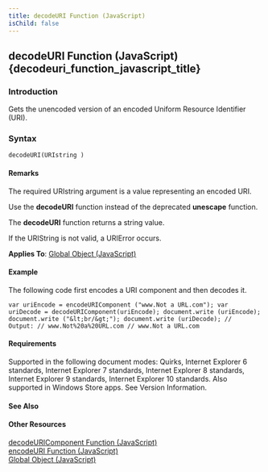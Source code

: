 ```yaml
---
title: decodeURI Function (JavaScript)
isChild: false
---
```


## decodeURI Function (JavaScript) {decodeuri_function_javascript_title}

### Introduction 

 Gets the unencoded version of an encoded Uniform Resource Identifier (URI).

### Syntax 

```
decodeURI(URIstring )
```

#### Remarks 

<div id="languageReferenceRemarksSection" class="section" name="collapseableSection" style="">
  <p xmlns:util="util">
    The required <span class="parameter" sdata="paramReference">URIstring</span> argument is a value representing an encoded URI.
  </p>
  <p xmlns:util="util">
    Use the <b>decodeURI</b> function instead of the deprecated <b>unescape</b> function.
  </p>
  <p xmlns:util="util">
    The <b>decodeURI</b> function returns a string value.
  </p>
  <p xmlns:util="util">
    If the <span class="parameter" sdata="paramReference">URIString</span> is not valid, a URIError occurs.
  </p>
  <p xmlns:util="util">
    <b>Applies To</b>: <span sdata="link"><a href="81a40cad-9354-4e38-8ad0-83fc4257baee.htm">Global Object (JavaScript)</a></span>
  </p>
</div>

#### Example 

<p xmlns:util="util">
  The following code first encodes a URI component and then decodes it.
</p>

```
var uriEncode = encodeURIComponent ("www.Not a URL.com"); var uriDecode = decodeURIComponent(uriEncode); document.write (uriEncode); document.write ("&lt;br/&gt;"); document.write (uriDecode); //
Output: // www.Not%20a%20URL.com // www.Not a URL.com
```

#### Requirements 

<div id="requirementsTitleSection" class="section" name="collapseableSection" style="">
  <p xmlns:util="util"></p>
  <p>
    Supported in the following document modes: Quirks, Internet Explorer 6 standards, Internet Explorer 7 standards, Internet Explorer 8 standards, Internet Explorer 9 standards, Internet Explorer 10
    standards. Also supported in Windows Store apps. See Version Information.
  </p>
</div>

#### See Also 

<div id="seeAlsoSection" class="section" name="collapseableSection" style="">
  <h4 class="subHeading">
    Other Resources
  </h4>
  <div class="seeAlsoStyle">
    <span sdata="link" xmlns:util="util"><a href="486ccee2-afd7-4863-97ce-4adb50cf39c0.htm">decodeURIComponent Function (JavaScript)</a></span>
  </div>
  <div class="seeAlsoStyle">
    <span sdata="link" xmlns:util="util"><a href="17bab5a2-bcd4-46c2-8b52-b2b5a0ed98a3.htm">encodeURI Function (JavaScript)</a></span>
  </div>
  <div class="seeAlsoStyle">
    <span sdata="link" xmlns:util="util"><a href="81a40cad-9354-4e38-8ad0-83fc4257baee.htm">Global Object (JavaScript)</a></span>
  </div>
</div>


